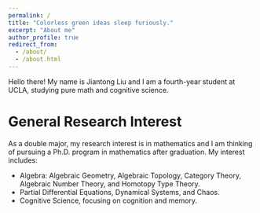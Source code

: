 ```yaml
---
permalink: /
title: "Colorless green ideas sleep furiously."
excerpt: "About me"
author_profile: true
redirect_from: 
  - /about/
  - /about.html
---
```


Hello there! My name is Jiantong Liu and I am a fourth-year student at UCLA, studying pure math and cognitive science. 

General Research Interest
======
As a double major, my research interest is in mathematics and I am thinking of pursuing a Ph.D. program in mathematics after graduation. My interest includes:
* Algebra: Algebraic Geometry, Algebraic Topology, Category Theory, Algebraic Number Theory, and Homotopy Type Theory. 
* Partial Differential Equations, Dynamical Systems, and Chaos. 
* Cognitive Science, focusing on cognition and memory. 
